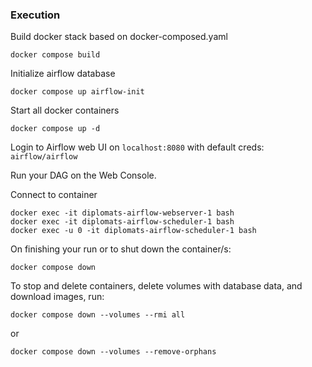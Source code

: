 ### Execution

Build docker stack based on docker-composed.yaml
```shell
docker compose build
```

Initialize airflow database
```shell
docker compose up airflow-init
```

Start all docker containers
```shell
docker compose up -d
```

Login to Airflow web UI on `localhost:8080` with default creds: `airflow/airflow`

Run your DAG on the Web Console.

Connect to container
```shell
docker exec -it diplomats-airflow-webserver-1 bash
docker exec -it diplomats-airflow-scheduler-1 bash
docker exec -u 0 -it diplomats-airflow-scheduler-1 bash
```


On finishing your run or to shut down the container/s:
```shell
docker compose down
```

To stop and delete containers, delete volumes with database data, and download images, run:
```
docker compose down --volumes --rmi all
```

or
```
docker compose down --volumes --remove-orphans
```

